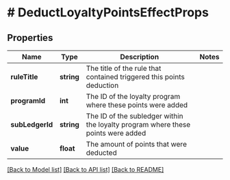 # # DeductLoyaltyPointsEffectProps

## Properties

Name | Type | Description | Notes
------------ | ------------- | ------------- | -------------
**ruleTitle** | **string** | The title of the rule that contained triggered this points deduction | 
**programId** | **int** | The ID of the loyalty program where these points were added | 
**subLedgerId** | **string** | The ID of the subledger within the loyalty program where these points were added | 
**value** | **float** | The amount of points that were deducted | 

[[Back to Model list]](../../README.md#documentation-for-models) [[Back to API list]](../../README.md#documentation-for-api-endpoints) [[Back to README]](../../README.md)


